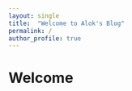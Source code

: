 ```yaml
---
layout: single
title:  "Welcome to Alok's Blog"
permalink: /
author_profile: true
---
```


# Welcome
